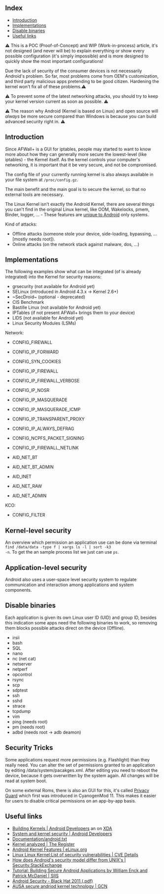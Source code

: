 Index
-----

* [Introduction](#introduction)
* [Implementations](#implementations)
* [Disable binaries](#disable-binaries)
* [Useful links](#useful-links)


:warning: This is a POC (Proof-of-Concept) and WIP (Work-in-process) article, it's not designed (and never will be) to explain everything or show every possible configuration (it's simply impossible) and is more designed to quickly show the most important configurations! 

Due the lack of security of the consumer devices is not necessarily Android's problem. So far, most problems come from OEM's customization, and third party malicious apps pretending to be good citizen. Hardening the kernel won't fix all of these problems.:warning:


:warning: To prevent some of the latest networking attacks, you should try to keep your kernel version current as soon as possible. :warning:

:warning: The reason why Android (Kernel is based on Linux) and open source will _always_ be more secure compared than Windows is because you can build advanced security right in. :warning:

Introduction
------------

Since AFWall+ is a GUI for iptables, people may started to want to know more about how they can generally more secure the lowest-level (like iptables) - the Kernel itself. As the kernel controls your computer's networking, it is important that it be very secure, and not be compromised. 

The config file of your currently running kernel is also always available in your file system at <code>/proc/config.gz</code>.

The main benefit and the main goal is to secure the kernel, so that no external tools are necessary. 

The Linux Kernel isn't exactly the Android Kernel, there are several things you can't find in the original Linux kernel, like OOM, Wakelocks, pmem, Binder, logger, ... - These features are [unique to Android](http://www.linuxfoundation.org/news-media/blogs/browse/2013/03/defining-android-vs-embedded-linux) only systems.


Kind of attacks:
* Offline attacks (someone stole your device, side-loading, bypassing, ...[mostly needs root]).
* Online attacks (on the network stack against malware, dos, ...)


Implementations
---------------

The following examples show what can be integrated (of is already integrated) into the Kernel for security reasons:
* grsecurity (not available for Android yet)
* SELinux (introduced in Android 4.3.x -> Kernel 2.6+)
* ~SecDroid~ (optional - deprecated)
* CIS Benchmark
* Bastille Linux (not available for Android yet)
* IPTables (if not present AFWall+ brings them to your device)
* LIDS (not available for Android yet)
* Linux Security Modules (LSMs)


Network:
* CONFIG_FIREWALL
* CONFIG_IP_FORWARD
* CONFIG_SYN_COOKIES
* CONFIG_IP_FIREWALL
* CONFIG_IP_FIREWALL_VERBOSE
* CONFIG_IP_NOSR
* CONFIG_IP_MASQUERADE
* CONFIG_IP_MASQUERADE_ICMP
* CONFIG_IP_TRANSPARENT_PROXY
* CONFIG_IP_ALWAYS_DEFRAG
* CONFIG_NCPFS_PACKET_SIGNING
* CONFIG_IP_FIREWALL_NETLINK

* AID_NET_BT
* AID_NET_BT_ADMIN
* AID_INET 
* AID_NET_RAW 
* AID_NET_ADMIN



KCO:
* CONFIG_FILTER

Kernel-level security
------------

An overview which permission an application use can be done via terminal <code>find /data/data -type f | xargs ls -l | sort -k3 -n</code>. To get the an sample process list we just can use <code>ps</code>.


Application-level security
------------

Android also uses a user-space level security system to regulate communication and interaction among applications and system components.


Disable binaries
------------

Each application is given its own Linux user ID (UID) and group ID, besides this indication some apps need the following binaries to work, so removing them blocks possible attacks direct on the device (Offline). 

* irsii
* bash
* SQL 
* nano
* nc (net cat)
* netserver
* netperf
* opcontrol
* rsync
* scp
* sdptest
* ssh
* sshd
* strace
* tcpdump
* vim
* ping (needs root)
* pm (needs root)
* adbd  (needs root -> adb deamon)


Security Tricks
--------------

Some applications request more permissions (e.g. Flashlight) than they really need. You can alter the set of permissions granted to an application by editing /data/system/pacakges.xml.
After editing you need to reboot the device, because it gets overwritten by the system again. All changes will be read at system boot.

On some external Roms, there is also an GUI for this, it's called [Privacy Guard](https://www.julianevansblog.com/2014/06/how-to-use-android-privacy-guard-on-cyanogenmod-11.html) which first was introduced in CyanogenMod 11. This makes it easier for users to disable critical permissions on an app-by-app basis. 



Useful links
------------

* [Building Kernels | Android Developers](https://source.android.com/source/building-kernels.html) an on [XDA](http://www.xda-developers.com/compile-kernel-tutorial/)
* [System and kernel security | Android Developers](https://source.android.com/devices/tech/security/overview/kernel-security.html)
* [Documentation/android.txt](http://android.git.kernel.org/?p=kernel/common.git;a=blob_plain;f=Documentation/android.txt;hb=HEAD)
* [Kernel analyzed | The Register](http://www.theregister.co.uk/2010/11/02/android_security/)
* [Android Kernel Features | eLinux.org](http://elinux.org/Android_Kernel_Features)
* [Linux Linux Kernel:List of security vulnerabilities | CVE Details](http://www.cvedetails.com/vulnerability-list/vendor_id-33/product_id-47/cvssscoremin-7/cvssscoremax-7.99/Linux-Linux-Kernel.html) 
* [How does Android's security model differ from UNIX's | Security.StackExchange](http://security.stackexchange.com/questions/72733/how-does-androids-security-model-differ-from-unixs)
* [Tutorial: Building Secure Android Applications by William Enck and Patrick McDaniel | SIIS](http://siis.cse.psu.edu/android-tutorial.html)
* [Android Security - Black Hat 2011 (.pdf)](https://www.blackhat.com/docs/webcast/bhwebcast30_anderson.pdf)
* [AUSA secure andriod kernel technology | GCN](http://gcn.com/Articles/2011/10/11/AUSA-secure-andriod-kernel-technology.aspx?Page=1)